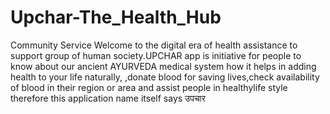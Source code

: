 # Upchar-The_Health_Hub
Community Service
Welcome to the digital era of health assistance to support group of human society.UPCHAR app is initiative for people to know about our ancient AYURVEDA medical system how it helps in adding health to your life naturally, ,donate blood for saving lives,check availability of blood in their region or area and assist people in healthylife style therefore this application name itself says उपचार
